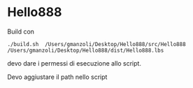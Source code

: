 # Hello888


Build con

```
./build.sh  /Users/gmanzoli/Desktop/Hello888/src/Hello888 /Users/gmanzoli/Desktop/Hello888/dist/Hello888.lbs
```

devo dare i permessi di esecuzione allo script.

Devo aggiustare il path nello script